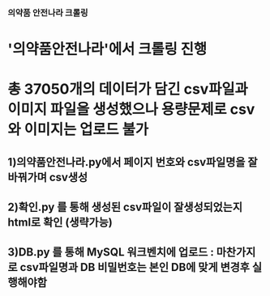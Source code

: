 ### 의약품 안전나라 크롤링

# '의약품안전나라'에서 크롤링 진행 
# 총 37050개의 데이터가 담긴 csv파일과 이미지 파일을 생성했으나 용량문제로 csv와 이미지는 업로드 불가

## 1)의약품안전나라.py에서 페이지 번호와 csv파일명을 잘 바꿔가며 csv생성
## 2)확인.py 를 통해 생성된 csv파일이 잘생성되었는지 html로 확인 (생략가능)
## 3)DB.py 를 통해 MySQL 워크벤치에 업로드 : 마찬가지로 csv파일명과 DB 비밀번호는 본인 DB에 맞게 변경후 실행해야함
